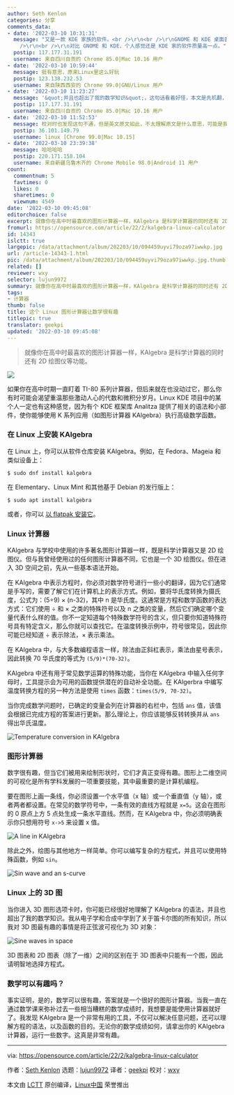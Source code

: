 ```yaml
---
author: Seth Kenlon
categories: 分享
comments_data:
- date: '2022-03-10 10:31:31'
  message: "又是一款 KDE 家族的软件。<br />\r\n<br />\r\nGNOME 和 KDE 桌面各类软件非常全，虽然量多，但优质的很少 (或者说很多类型的软件只提供了基础的功能，比如浏览器)，不过也一致化了操作体验。<br
    />\r\n<br />\r\n对比 GNOME 和 KDE，个人感觉还是 KDE 家的软件质量高一点。"
  postip: 117.177.31.191
  username: 来自四川自贡的 Chrome 85.0|Mac 10.16 用户
- date: '2022-03-10 10:59:44'
  message: 挺有意思，原来Linux里这么好玩
  postip: 123.138.232.53
  username: 来自陕西西安的 Chrome 99.0|GNU/Linux 用户
- date: '2022-03-10 11:23:27'
  message: '&quot;并且也超出了我的数学知识&quot;，这句话看着好怪，本文是先机翻，再人工粗略校一遍吗？'
  postip: 117.177.31.191
  username: 来自四川自贡的 Chrome 85.0|Mac 10.16 用户
- date: '2022-03-10 11:52:53'
  message: 校对时也发现这句不通，但是英文原文如此，不太理解原文是什么意思，可能是我英文水平不够吧，也有可能是我数学知识不够。
  postip: 36.101.149.79
  username: linux [Chrome 99.0|Mac 10.15]
- date: '2022-03-10 23:39:38'
  message: 哈哈哈哈
  postip: 220.171.158.104
  username: 来自新疆乌鲁木齐的 Chrome Mobile 98.0|Android 11 用户
count:
  commentnum: 5
  favtimes: 0
  likes: 0
  sharetimes: 0
  viewnum: 4549
date: '2022-03-10 09:45:08'
editorchoice: false
excerpt: 就像你在高中时最喜欢的图形计算器一样，KAlgebra 是科学计算器的同时还有 2D 绘图仪等功能。
fromurl: https://opensource.com/article/22/2/kalgebra-linux-calculator
id: 14343
islctt: true
largepic: /data/attachment/album/202203/10/094459uyvi79oza97iwwkp.jpg
url: /article-14343-1.html
pic: /data/attachment/album/202203/10/094459uyvi79oza97iwwkp.jpg.thumb.jpg
related: []
reviewer: wxy
selector: lujun9972
summary: 就像你在高中时最喜欢的图形计算器一样，KAlgebra 是科学计算器的同时还有 2D 绘图仪等功能。
tags:
- 计算器
thumb: false
title: 这个 Linux 图形计算器让数学很有趣
titlepic: true
translator: geekpi
updated: '2022-03-10 09:45:08'
---
```



> 
> 就像你在高中时最喜欢的图形计算器一样，KAlgebra 是科学计算器的同时还有 2D 绘图仪等功能。
> 
> 
> 


![](/data/attachment/album/202203/10/094459uyvi79oza97iwwkp.jpg)


如果你在高中时期一直盯着 TI-80 系列计算器，但后来就在也没动过它，那么你有时可能会渴望重温那些激动人心的代数和微积分岁月。Linux KDE 项目中的某个人一定也有这种感觉，因为有个 KDE 框架库 Analitza 提供了相关的语法和小部件，使你能够使用 K 系列应用（如图形计算器 KAlgebra）执行高级数学函数。


### 在 Linux 上安装 KAlgebra


在 Linux 上，你可以从软件仓库安装 KAlgebra。例如，在 Fedora、Mageia 和类似设备上：



```
$ sudo dnf install kalgebra

```

在 Elementary、Linux Mint 和其他基于 Debian 的发行版上：



```
$ sudo apt install kalgebra

```

或者，你可以 [以 flatpak 安装它](https://opensource.com/article/21/11/install-flatpak-linux)。


### Linux 计算器


KAlgebra 与学校中使用的许多著名图形计算器一样，既是科学计算器又是 2D 绘图仪。但与我曾经使用过的任何图形计算器不同，它也是一个 3D 绘图仪。但在进入 3D 空间之前，先从一些基本语法开始。


在 KAlgebra 中表示方程时，你必须对数学符号进行一些小的翻译，因为它们通常是手写的，需要了解它们在计算机上的表示方式。例如，要将华氏度转换为摄氏度，公式为：(5÷9) × (n-32)，其中 n 是华氏度。这通常是方程和数学函数的表达方式：它们使用 ÷ 和 × 之类的特殊符号以及 n 之类的变量，然后它们确定哪个变量代表什么样的值。你不一定知道每个特殊数学符号的含义，但只要你知道特殊符号具有特定含义，那么你就可以查找它。在温度转换示例中，符号很常见，因此你可能已经知道 ÷ 表示除法，× 表示乘法。


在 KAlgebra 中，与大多数编程语言一样，除法由正斜杠表示，乘法由星号表示，因此转换 70 华氏度的等式为 `(5/9)*(70-32)`。


KAlgebra 中还有用于常见数学运算的特殊功能，当你在 KAlgebra 中输入任何字母时，工具提示会为可用的函数提供潜在的自动补全功能。在 KAlgerbra 中编写温度转换方程的另一种方法是使用 `times` 函数：`times(5/9, 70-32)`。


当你完成数学问题时，已确定的变量会列在计算器的右栏中，包括 `ans` 值，该值会根据已完成方程的答案进行更新。那么理论上，你应该能够反转转换并从 `ans` 得出华氏温度。


![Temperature conversion in KAlgebra](/data/attachment/album/202203/10/094509ohjjilz4ni0ajjgl.jpg "Temperature conversion in KAlgebra")


### 图形计算器


数字很有趣，但当它们被用来绘制形状时，它们才真正变得有趣。图形上二维空间的可视化是所有学科发展的一项重要技能，其中最重要的是计算机编程。


要在图形上画一条线，你必须设置一个水平值（x 轴）或一个垂直值（y 轴），或者两者都设置。在常见的数学符号中，一条有效的直线方程就是 `x=5`。这会在图形的 0 原点上方 5 点处生成一条水平直线。然而，在 KAlgebra 中，你必须明确表示你只想用符号 `x->5` 来设置 x 值。


![A line in KAlgebra](/data/attachment/album/202203/10/094509zoc0h0ocu10azoyb.jpg "A line in KAlgebra")


除此之外，绘图与其他地方一样简单。你可以编写复杂的方程式，并且可以使用特殊函数，例如 `sin`。


![Sin wave and an s-curve](/data/attachment/album/202203/10/094510yfa2l2ix6klaql3e.jpg "Sin wave and an s-curve")


### Linux 上的 3D 图


当你进入 3D 图形选项卡时，你可能已经很好地理解了 KAlgebra 的语法，并且也超出了我的数学知识。我从电子学和合成中学到了关于笛卡尔图的所有知识，所以我对 3D 图最有趣的事情是将正弦波可视化为 3D 对象：


![Sine waves in space](/data/attachment/album/202203/10/094510jey8cp9vspy0y000.jpg "Sine waves in space")


3D 图表和 2D 图表（除了一维）之间的区别在于 3D 图表中只能有一个图，因此请明智地选择方程式。


### 数学可以有趣吗？


事实证明，是的，数学可以很有趣，答案就是一个很好的图形计算器。当我一直在通过数学课来弥补过去一些相当糟糕的数学成绩时，我想要是能使用计算器就好了。我发现 KAlgebra 是一个非常有用的工具，不仅可以解决任意问题，还可以理解方程的语法，以及函数的目的。无论你的数学成绩如何，请拿出你的 KAlgebra 计算器，运行一些数字。这真是非常有趣。




---


via: <https://opensource.com/article/22/2/kalgebra-linux-calculator>


作者：[Seth Kenlon](https://opensource.com/users/seth) 选题：[lujun9972](https://github.com/lujun9972) 译者：[geekpi](https://github.com/geekpi) 校对：[wxy](https://github.com/wxy)


本文由 [LCTT](https://github.com/LCTT/TranslateProject) 原创编译，[Linux中国](https://linux.cn/) 荣誉推出